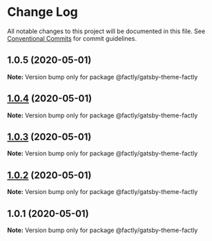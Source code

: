 # Change Log

All notable changes to this project will be documented in this file.
See [Conventional Commits](https://conventionalcommits.org) for commit guidelines.

## 1.0.5 (2020-05-01)

**Note:** Version bump only for package @factly/gatsby-theme-factly

## [1.0.4](https://github.com/factly/dega-themes/compare/@factly/gatsby-theme-factly@1.0.3...@factly/gatsby-theme-factly@1.0.4) (2020-05-01)

**Note:** Version bump only for package @factly/gatsby-theme-factly

## [1.0.3](https://github.com/factly/dega-themes/compare/@factly/gatsby-theme-factly@1.0.2...@factly/gatsby-theme-factly@1.0.3) (2020-05-01)

**Note:** Version bump only for package @factly/gatsby-theme-factly

## [1.0.2](https://github.com/factly/dega-themes/compare/@factly/gatsby-theme-factly@1.0.1...@factly/gatsby-theme-factly@1.0.2) (2020-05-01)

**Note:** Version bump only for package @factly/gatsby-theme-factly

## 1.0.1 (2020-05-01)

**Note:** Version bump only for package @factly/gatsby-theme-factly

